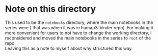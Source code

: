 # Note on this directory

This used to be the `notebooks` directory, where the main notebooks in the series were ( that was when it was in humap3-binder repo). For making it more convenient for users to not have to change the working directory, I reconsidered and moved the main notebooks in the series to `root` of the repo.  
Leaving this as a note to myself about why structured this way.